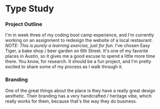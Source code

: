 # Type Study

### Project Outline

I'm in week three of my coding boot camp experience, and I'm currently working on an assignment to redesign the website of a local restaurant. *NOTE: This is purely a learning exercise, just for fun.* I've chosen Easy Tiger, a bake shop / beer garden on 6th Street. It's one of my favorite places in Austin, so it gives me a good excuse to spend a little more time there. You know, for research. It should be a fun project, and I'm pretty excited to share some of my process as I walk through it.

### Branding

One of the great things about the place is they have a really great design aesthetic. Their branding has a very handcrafted / heritage vibe, which really works for them, because that's the way they do business. 